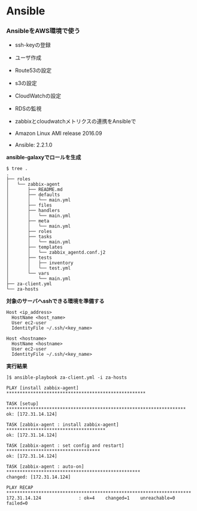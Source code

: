 # Ansible

### AnsibleをAWS環境で使う

- ssh-keyの登録
- ユーザ作成

- Route53の設定
- s3の設定
- CloudWatchの設定
 - RDSの監視
- zabbixとcloudwatchメトリクスの連携をAnsibleで 



- Amazon Linux AMI release 2016.09
- Ansible:  2.2.1.0

**ansible-galaxyでロールを生成**
```
$ tree .
.
├── roles
│   └── zabbix-agent
│       ├── README.md
│       ├── defaults
│       │   └── main.yml
│       ├── files
│       ├── handlers
│       │   └── main.yml
│       ├── meta
│       │   └── main.yml
│       ├── roles
│       ├── tasks
│       │   └── main.yml
│       ├── templates
│       │   └── zabbix_agentd.conf.j2
│       ├── tests
│       │   ├── inventory
│       │   └── test.yml
│       └── vars
│           └── main.yml
├── za-client.yml
└── za-hosts
```

**対象のサーバへsshできる環境を準備する**
```
Host <ip_address>
  HostName <host_name>
  User ec2-user
  IdentityFile ~/.ssh/<key_name>

Host <hostname>
  HostName <hostname>
  User ec2-user
  IdentityFile ~/.ssh/<key_name>
```


**実行結果**
```
]$ ansible-playbook za-client.yml -i za-hosts

PLAY [install zabbix-agent] ****************************************************

TASK [setup] *******************************************************************
ok: [172.31.14.124]

TASK [zabbix-agent : install zabbix-agent] *************************************
ok: [172.31.14.124]

TASK [zabbix-agent : set config and restart] ***********************************
ok: [172.31.14.124]

TASK [zabbix-agent : auto-on] **************************************************
changed: [172.31.14.124]

PLAY RECAP *********************************************************************
172.31.14.124              : ok=4    changed=1    unreachable=0    failed=0
```
